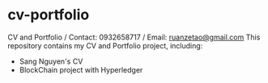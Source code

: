 # cv-portfolio
CV and Portfolio / Contact: 0932658717 / Email: ruanzetao@gmail.com
This repository contains my CV and Portfolio project, including:
- Sang Nguyen's CV
- BlockChain project with Hyperledger
